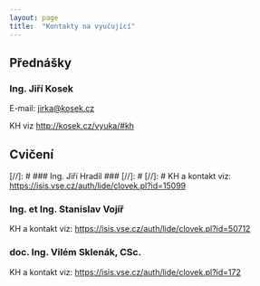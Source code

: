 ```yaml
---
layout: page
title:  "Kontakty na vyučující"
---
```


## Přednášky ##

### Ing. Jiří Kosek ###

E-mail: <jirka@kosek.cz>

KH viz <http://kosek.cz/vyuka/#kh>

## Cvičení ##

[//]: # ### Ing. Jiří Hradil ###
[//]: #
[//]: # KH a kontakt viz: <https://isis.vse.cz/auth/lide/clovek.pl?id=15099>

### Ing. et Ing. Stanislav Vojíř ###

KH a kontakt viz: <https://isis.vse.cz/auth/lide/clovek.pl?id=50712>

### doc. Ing. Vilém Sklenák, CSc. ###

KH a kontakt viz: <https://isis.vse.cz/auth/lide/clovek.pl?id=172>
